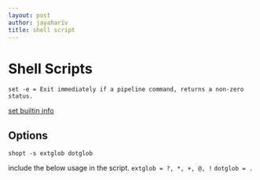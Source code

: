 ```yaml
---
layout: post
author: jayahariv
title: shell script
---
```

# Shell Scripts


`set -e = Exit immediately if a pipeline command, returns a non-zero status. `

[set builtin info](https://www.gnu.org/software/bash/manual/bash.html#The-Set-Builtin)

## Options
`shopt -s extglob dotglob`

include the below usage in the script.
`extglob = ?, *, +, @, !`
`dotglob = . `
